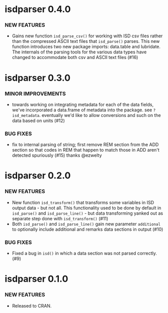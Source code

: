 isdparser 0.4.0
===============

### NEW FEATURES

* Gains new function `isd_parse_csv()` for working with ISD csv files rather than the compressed ASCII text files that `isd_parse()` parses. This new function introduces two new package imports: data.table and lubridate. The internals of the parsing tools for the various data types have changed to accommodate both csv and ASCII text files (#16)

isdparser 0.3.0
===============

### MINOR IMPROVEMENTS

* towards working on integrating metadata for each of the data fields, we've incorporated a data.frame of metadata into the package. see `?isd_metadata`. eventually we'd like to allow conversions and such on the data based on units (#12)

### BUG FIXES

* fix to internal parsing of string; first remove REM section from the ADD section so that codes in REM that happen to match those in ADD aren't detected spuriously (#15) thanks @ezwelty


isdparser 0.2.0
===============

### NEW FEATURES

* New function `isd_transform()` that transforms some variables in 
ISD output data - but not all. This functionality used to be done
by default in `isd_parse()` and `isd_parse_line()` - but data transforming 
yanked out as separate step done with `isd_transform()` (#11)
* Both `isd_parse()` and `isd_parse_line()` gain new parameter 
`additional` to optionally include additional and remarks
data sections in output (#10)

### BUG FIXES

* Fixed a bug in `isd()` in which a data section was not parsed 
correctly. (#9)


isdparser 0.1.0
===============

### NEW FEATURES

* Released to CRAN.

